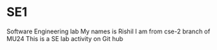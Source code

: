 # SE1
Software Engineering lab 
My names is Rishil 
I am from cse-2 branch of MU24
This is a SE lab activity on Git hub
